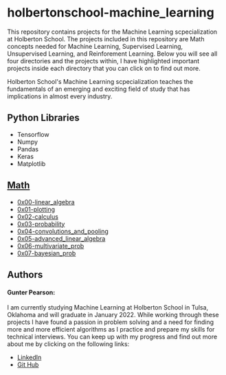 # holbertonschool-machine_learning

This repository contains projects for the Machine Learning scpecialization at Holberton School. The projects included in this repository are Math concepts needed for Machine Learning, Supervised Learning, Unsupervised Learning, and Reinforement Learning. Below you will see all four directories and the projects within, I have highlighted important projects inside each directory that you can click on to find out more.

Holberton School's Machine Learning scpecialization teaches the fundamentals of an emerging and exciting field of study that has implications in almost every industry.

## Python Libraries
- Tensorflow
- Numpy
- Pandas
- Keras
- Matplotlib

## [Math](math)
- [0x00-linear_algebra](math/0x00-linear_algebra)
- [0x01-plotting](math/0x01-plotting)
- [0x02-calculus](math/0x02-calculus)
- [0x03-probability](math/0x03-probability)
- [0x04-convolutions_and_pooling](math/0x04-convolutions_and_pooling)
- [0x05-advanced_linear_algebra](math/0x05-advanced_linear_algebra)
- [0x06-multivariate_prob](math/0x06-multivariate_prob)
- [0x07-bayesian_prob](math/0x07-bayesian_prob)




## Authors

#### Gunter Pearson:
I am currently studying Machine Learning at Holberton School in Tulsa, Oklahoma and will graduate in January 2022. While working through these projects I have found a passion in problem solving and a need for finding more and more efficient algorithms as I practice and prepare my skills for technical interviews. You can keep up with my progress and find out more about me by clicking on the following links:
- [LinkedIn](www.linkedin.com/in/gunter-pearson-0611b81a1)
- [Git Hub](https://github.com/GunterPearson)
